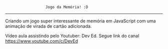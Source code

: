                       Jogo da Memória! :D

***
Criando um jogo super interessante de memória em JavaScript com uma animação de virada de cartão adicionada.

Vídeo aula assistindo pelo Youtuber: Dev Ed. Segue link do canal
https://www.youtube.com/c/DevEd